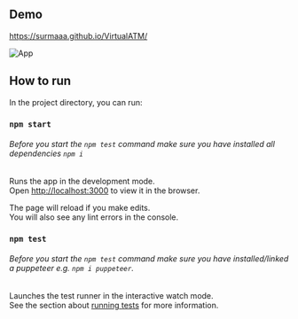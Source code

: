 ## Demo
https://surmaaa.github.io/VirtualATM/

![App](https://i.imgur.com/0ezJ4wF.gif)

## How to run

In the project directory, you can run:

### `npm start`
###### Before you start the `npm test` command make sure you have installed all dependencies `npm i`
Runs the app in the development mode.<br />
Open [http://localhost:3000](http://localhost:3000) to view it in the browser.

The page will reload if you make edits.<br />
You will also see any lint errors in the console.

### `npm test`
###### Before you start the `npm test` command make sure you have installed/linked a puppeteer e.g. `npm i puppeteer`.
Launches the test runner in the interactive watch mode.<br />
See the section about [running tests](https://facebook.github.io/create-react-app/docs/running-tests) for more information.
